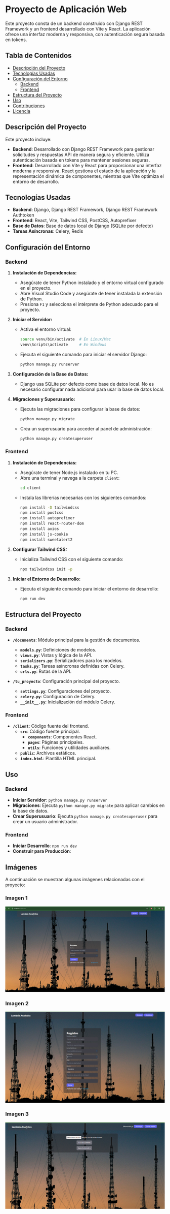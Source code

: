 # Proyecto de Aplicación Web

Este proyecto consta de un backend construido con Django REST Framework y un frontend desarrollado con Vite y React. La aplicación ofrece una interfaz moderna y responsiva, con autenticación segura basada en tokens.

## Tabla de Contenidos

- [Descripción del Proyecto](#descripción-del-proyecto)
- [Tecnologías Usadas](#tecnologías-usadas)
- [Configuración del Entorno](#configuración-del-entorno)
  - [Backend](#backend)
  - [Frontend](#frontend)
- [Estructura del Proyecto](#estructura-del-proyecto)
- [Uso](#uso)
- [Contribuciones](#contribuciones)
- [Licencia](#licencia)

## Descripción del Proyecto

Este proyecto incluye:

- **Backend**: Desarrollado con Django REST Framework para gestionar solicitudes y respuestas API de manera segura y eficiente. Utiliza autenticación basada en tokens para mantener sesiones seguras.
- **Frontend**: Desarrollado con Vite y React para proporcionar una interfaz moderna y responsiva. React gestiona el estado de la aplicación y la representación dinámica de componentes, mientras que Vite optimiza el entorno de desarrollo.

## Tecnologías Usadas

- **Backend**: Django, Django REST Framework, Django REST Framework Authtoken
- **Frontend**: React, Vite, Tailwind CSS, PostCSS, Autoprefixer
- **Base de Datos**: Base de datos local de Django (SQLite por defecto)
- **Tareas Asíncronas**: Celery, Redis

## Configuración del Entorno

### Backend

1. **Instalación de Dependencias:**
   - Asegúrate de tener Python instalado y el entorno virtual configurado en el proyecto.
   - Abre Visual Studio Code y asegúrate de tener instalada la extensión de Python.
   - Presiona `F1` y selecciona el intérprete de Python adecuado para el proyecto.

2. **Iniciar el Servidor:**
   - Activa el entorno virtual:
     ```bash
     source venv/bin/activate  # En Linux/Mac
     venv\Scripts\activate     # En Windows
     ```
   - Ejecuta el siguiente comando para iniciar el servidor Django:
     ```bash
     python manage.py runserver
     ```

3. **Configuración de la Base de Datos:**
   - Django usa SQLite por defecto como base de datos local. No es necesario configurar nada adicional para usar la base de datos local.

4. **Migraciones y Superusuario:**
   - Ejecuta las migraciones para configurar la base de datos:
     ```bash
     python manage.py migrate
     ```
   - Crea un superusuario para acceder al panel de administración:
     ```bash
     python manage.py createsuperuser
     ```

### Frontend

1. **Instalación de Dependencias:**
   - Asegúrate de tener Node.js instalado en tu PC.
   - Abre una terminal y navega a la carpeta `client`:
     ```bash
     cd client
     ```
   - Instala las librerías necesarias con los siguientes comandos:
     ```bash
     npm install -D tailwindcss
     npm install postcss
     npm install autoprefixer
     npm install react-router-dom
     npm install axios
     npm install js-cookie
     npm install sweetalert2
     ```

2. **Configurar Tailwind CSS:**
   - Inicializa Tailwind CSS con el siguiente comando:
     ```bash
     npx tailwindcss init -p
     ```

3. **Iniciar el Entorno de Desarrollo:**
   - Ejecuta el siguiente comando para iniciar el entorno de desarrollo:
     ```bash
     npm run dev
     ```

## Estructura del Proyecto

### Backend

- **`/documents`**: Módulo principal para la gestión de documentos.
  - **`models.py`**: Definiciones de modelos.
  - **`views.py`**: Vistas y lógica de la API.
  - **`serializers.py`**: Serializadores para los modelos.
  - **`tasks.py`**: Tareas asíncronas definidas con Celery.
  - **`urls.py`**: Rutas de la API.

- **`/tu_proyecto`**: Configuración principal del proyecto.
  - **`settings.py`**: Configuraciones del proyecto.
  - **`celery.py`**: Configuración de Celery.
  - **`__init__.py`**: Inicialización del módulo Celery.

### Frontend

- **`/client`**: Código fuente del frontend.
  - **`src`**: Código fuente principal.
    - **`components`**: Componentes React.
    - **`pages`**: Páginas principales.
    - **`utils`**: Funciones y utilidades auxiliares.
  - **`public`**: Archivos estáticos.
  - **`index.html`**: Plantilla HTML principal.

## Uso

### Backend

- **Iniciar Servidor**: `python manage.py runserver`
- **Migraciones**: Ejecuta `python manage.py migrate` para aplicar cambios en la base de datos.
- **Crear Superusuario**: Ejecuta `python manage.py createsuperuser` para crear un usuario administrador.

### Frontend

- **Iniciar Desarrollo**: `npm run dev`
- **Construir para Producción**: 


## Imágenes

A continuación se muestran algunas imágenes relacionadas con el proyecto:

### Imagen 1
![P6](./P6.png)

### Imagen 2
![P7](./P7.png)

### Imagen 3
![P8](./P8.png)